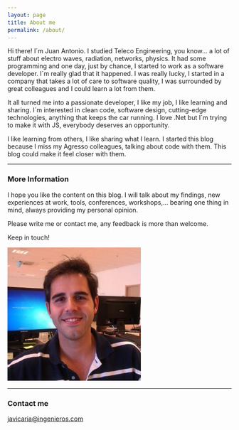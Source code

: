 ```yaml
---
layout: page
title: About me
permalink: /about/
---
```


Hi there! I´m Juan Antonio. 
I studied Teleco Engineering, you know... a lot of stuff about electro waves, radiation, networks, physics. 
It had some programming and one day, just by chance, I started to work as a software developer. I´m really glad that it happened. 
I was really lucky, I started in a company that takes a lot of care to software quality, I was surrounded by great colleagues and I could learn a lot from them. 

It all turned me into a passionate developer, I like my job, I like learning and sharing. I´m interested in clean code, software design, cutting-edge technologies, anything that keeps the car running. 
I love .Net but I´m trying to make it with JS, everybody deserves an opportunity.

I like learning from others, I like sharing what I learn. I started this blog because I miss my Agresso colleagues, talking about code with them. This blog could make it feel closer with them.

*********
### More Information

I hope you like the content on this blog. I will talk about my findings, new experiences at work, tools, conferences, workshops,... bearing one thing in mind, always providing my personal opinion.

Please write me or contact me, any feedback is more than welcome.

Keep in touch!

![Image description](/images/me.jpg)

********
### Contact me

[javicaria@ingenieros.com](mailto:javicaria@ingenieros.com)
